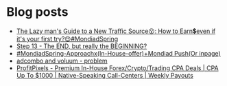 # Blog posts
<!-- BLOG-POST-LIST:START -->
- [The Lazy man&#39;s Guide to a New Traffic Source😮: How to Earn💲even if it&#39;s your first try?😍#MondiadSpring](https://afflift.com/f/threads/the-lazy-mans-guide-to-a-new-traffic-source%F0%9F%98%AE-how-to-earn%F0%9F%92%B2even-if-its-your-first-try-%F0%9F%98%8D-mondiadspring.10523/)
- [Step 13 - The END, but really the BEGINNING?](https://afflift.com/f/threads/step-13-the-end-but-really-the-beginning.2950/)
- [#MondiadSpring-Approachx&lpar;In-House-offer&rpar;+Mondiad Push&lpar;Or inpage&rpar;](https://afflift.com/f/threads/mondiadspring-approachx-in-house-offer-mondiad-push-or-inpage.10561/)
- [adcombo and voluum - problem](https://afflift.com/f/threads/adcombo-and-voluum-problem.10560/)
- [ProfitPixels - Premium In-House Forex/Crypto/Trading CPA Deals | CPA Up To $1000 | Native-Speaking Call-Centers | Weekly Payouts](https://afflift.com/f/threads/profitpixels-premium-in-house-forex-crypto-trading-cpa-deals-cpa-up-to-1000-native-speaking-call-centers-weekly-payouts.5582/)
<!-- BLOG-POST-LIST:END -->
